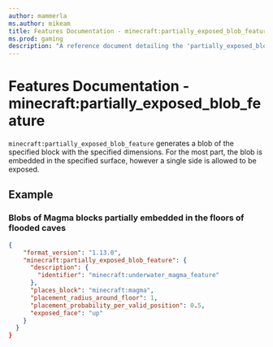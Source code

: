 ```yaml
---
author: mammerla
ms.author: mikeam
title: Features Documentation - minecraft:partially_exposed_blob_feature
ms.prod: gaming
description: "A reference document detailing the 'partially_exposed_blob_feature' feature"
---
```


# Features Documentation - minecraft:partially_exposed_blob_feature

`minecraft:partially_exposed_blob_feature` generates a blob of the specified block with the specified dimensions. For the most part, the blob is embedded in the specified surface, however a single side is allowed to be exposed.

## Example

### Blobs of Magma blocks partially embedded in the floors of flooded caves

```JSON
{
    "format_version": "1.13.0",
    "minecraft:partially_exposed_blob_feature": {
      "description": {
        "identifier": "minecraft:underwater_magma_feature"
      },
      "places_block": "minecraft:magma",
      "placement_radius_around_floor": 1,
      "placement_probability_per_valid_position": 0.5,
      "exposed_face": "up"
    }
  }
}
```
